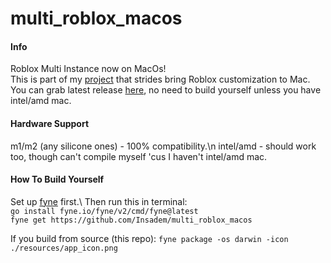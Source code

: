 # multi_roblox_macos

#### Info
Roblox Multi Instance now on MacOs!\
This is part of my [project](https://github.com/users/Insadem/projects/2) that strides bring Roblox customization to Mac.\
You can grab latest release [here](), no need to build yourself unless you have intel/amd mac.

#### Hardware Support
m1/m2 (any silicone ones) - 100% compatibility.\n
intel/amd - should work too, though can't compile myself 'cus I haven't intel/amd mac.

#### How To Build Yourself
Set up [fyne](https://docs.fyne.io/started/) first.\ 
Then run this in terminal:\
`go install fyne.io/fyne/v2/cmd/fyne@latest`\
`fyne get https://github.com/Insadem/multi_roblox_macos`

If you build from source (this repo):
`fyne package -os darwin -icon ./resources/app_icon.png`